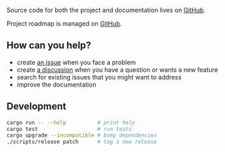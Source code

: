 Source code for both the project and documentation lives on [GitHub](https://github.com/aymericbeaumet/run).

Project roadmap is managed on [GitHub](https://github.com/users/aymericbeaumet/projects/1).

## How can you help?

- create [an issue](https://github.com/aymericbeaumet/run/issues) when you face a problem
- create [a discussion](https://github.com/aymericbeaumet/run/discussions) when you have a question or wants a new feature
- search for existing issues that you might want to address
- improve the documentation

## Development

```bash
cargo run -- --help          # print help
cargo test                   # run tests
cargo upgrade --incompatible # bump dependencies
./scripts/release patch      # tag a new release
```
